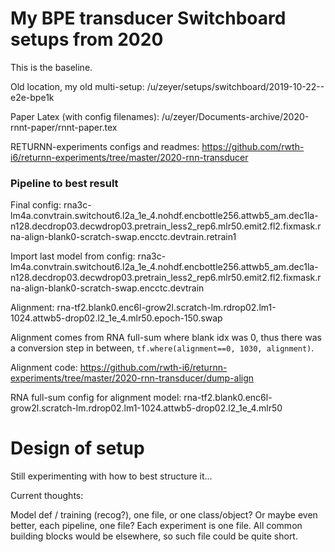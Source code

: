 

# My BPE transducer Switchboard setups from 2020

This is the baseline.

Old location, my old multi-setup: /u/zeyer/setups/switchboard/2019-10-22--e2e-bpe1k

Paper Latex (with config filenames): /u/zeyer/Documents-archive/2020-rnnt-paper/rnnt-paper.tex

RETURNN-experiments configs and readmes: https://github.com/rwth-i6/returnn-experiments/tree/master/2020-rnn-transducer

### Pipeline to best result

Final config: rna3c-lm4a.convtrain.switchout6.l2a_1e_4.nohdf.encbottle256.attwb5_am.dec1la-n128.decdrop03.decwdrop03.pretrain_less2_rep6.mlr50.emit2.fl2.fixmask.rna-align-blank0-scratch-swap.encctc.devtrain.retrain1

Import last model from config: rna3c-lm4a.convtrain.switchout6.l2a_1e_4.nohdf.encbottle256.attwb5_am.dec1la-n128.decdrop03.decwdrop03.pretrain_less2_rep6.mlr50.emit2.fl2.fixmask.rna-align-blank0-scratch-swap.encctc.devtrain

Alignment: rna-tf2.blank0.enc6l-grow2l.scratch-lm.rdrop02.lm1-1024.attwb5-drop02.l2_1e_4.mlr50.epoch-150.swap

Alignment comes from RNA full-sum where blank idx was 0, thus there was a conversion step in between, `tf.where(alignment==0, 1030, alignment)`.

Alignment code: https://github.com/rwth-i6/returnn-experiments/tree/master/2020-rnn-transducer/dump-align

RNA full-sum config for alignment model: rna-tf2.blank0.enc6l-grow2l.scratch-lm.rdrop02.lm1-1024.attwb5-drop02.l2_1e_4.mlr50


# Design of setup

Still experimenting with how to best structure it...

Current thoughts:

Model def / training (recog?), one file, or one class/object?
Or maybe even better, each pipeline, one file? Each experiment is one file.
All common building blocks would be elsewhere, so such file could be quite short.
